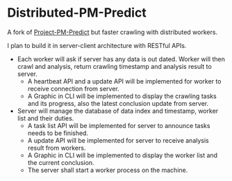 # Distributed-PM-Predict
A fork of [Project-PM-Predict](https://github.com/NewJerseyStyle/Project-PM-Predict) but faster
crawling with distributed workers.

I plan to build it in server-client architecture with RESTful APIs.
- Each worker will ask if server has any data is out dated. Worker will then crawl and analysis,
return crawling timestamp and analysis result to server.
  - A heartbeat API and a update API will be implemented for worker to receive connection from
  server.
  - A Graphic in CLI will be implemented to display the crawling tasks and its progress, also
  the latest conclusion update from server.
- Server will manage the database of data index and timestamp, worker list and their duties.
  - A task list API will be implemented for server to announce tasks needs to be finished.
  - A update API will be implemented for server to receive analysis result from workers.
  - A Graphic in CLI will be implemented to display the worker list and the current conclusion.
  - The server shall start a worker process on the machine.

